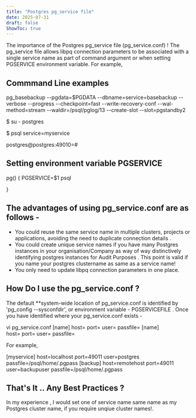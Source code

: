 ```yaml
---
title: "Postgres pg_service file"
date: 2025-07-31
draft: false
ShowToc: true
---
```


The importance of the Postgres pg_service file (pg_service.conf) ! The  pg_service file allows
libpq connection parameters to be associated with a single service name as part of command argument or
when setting PGSERVICE environment variable.  For example,

Commmand Line examples
----------------------

pg_basebackup --pgdata=$PGDATA --dbname=service=basebackup --verbose --progress --checkpoint=fast --write-recovery-conf --wal-method=stream --waldir=/psql/pglog/13 --create-slot --slot=pgstandby2

$ su - postgres

$ psql service=myservice

postgres@postgres:49010=#

Setting environment variable PGSERVICE
--------------------------------------

pg() { PGSERVICE=$1 psql

}

The advantages of using pg_service.conf are as follows -
---

*  You could reuse the same service name in multiple clusters, projects or applications, avoiding the need to duplicate connection details .
*  You could create unique service names if you have many Postgres instances in your organisation/Company as way of way distinctively identifying postgres instances  for Audit Purposes . This point is valid if you name your postgres clustername as same as a service name! 
*  You only need to update libpq connection parameters in one place.   

How Do I use the pg_service.conf ?   
---

The default **system-wide location of pg_service.conf is identified by 'pg_config --sysconfdir', or environment variable  - PGSERVICEFILE . Once
you have  identified where your  pg_service.conf exists -

vi  pg_service.conf
[name]
host=
port=
user=
passfile=
[name]							
host=
port=
user=
passfile=

For example,  

[myservice]
host=localhost
port=49011
user=postgres
passfile=/psql/home/.pgpass
[backup]
host=remotehost
port=49011
user=backupuser
passfile=/psql/home/.pgpass


That's It ..  Any Best Practices  ? 
---

In my experience , I would set one of service name same name as my Postgres cluster name, if you require unqiue cluster names!.
